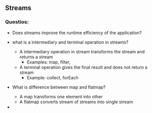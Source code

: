 ## Streams

### Questios:

- Does streams improve the runtime efficiency of the application?

- what is a intermediary and terminal operation in streams? 
    - A intermediary operation in stream transforms the stream and returns a stream 
        - Examples: map, filter, 
    - A terminal operation gives the final result and does not return a stream 
        - Example: collect, forEach

- What is difference between map and flatmap? 
    - A map transforms one element into other 
    - A flatmap converts stream of streams into single stream

- 
